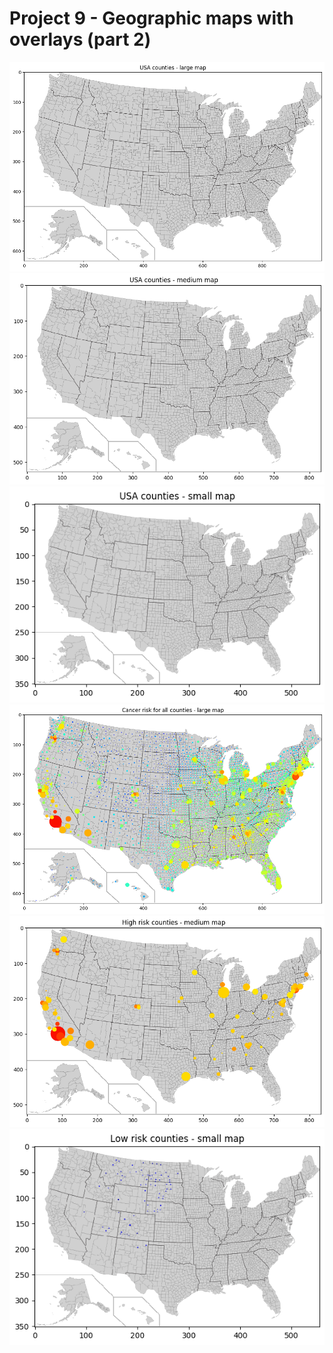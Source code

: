 # Project 9 - Geographic maps with overlays (part 2)
![](figures/Project9_fig1.png) \
![](figures/Project9_fig2.png) \
![](figures/Project9_fig3.png) \
![](figures/Project9_fig4.png) \
![](figures/Project9_fig5.png) \
![](figures/Project9_fig6.png)